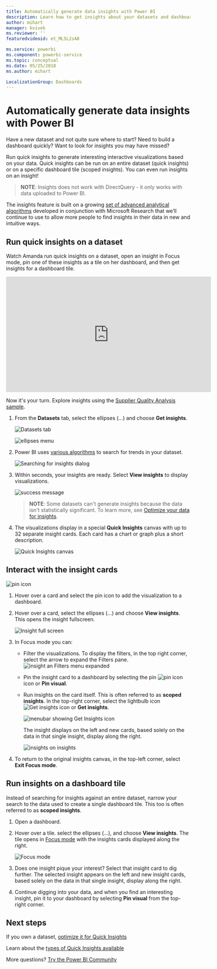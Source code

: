 ```yaml
---
title: Automatically generate data insights with Power BI
description: Learn how to get insights about your datasets and dashboard tiles.
author: mihart
manager: kvivek
ms.reviewer: ''
featuredvideoid: et_MLSL2sA8

ms.service: powerbi
ms.component: powerbi-service
ms.topic: conceptual
ms.date: 05/25/2018
ms.author: mihart

LocalizationGroup: Dashboards
---
```

# Automatically generate data insights with Power BI
Have a new dataset and not quite sure where to start?  Need to build a dashboard quickly?  Want to look for insights you may have missed?

Run quick insights to generate interesting interactive visualizations based on your data. Quick insights can be run on an entire dataset (quick insights) or on a specific dashboard tile (scoped insights). You can even run insights on an insight!

> **NOTE**: Insights does not work with DirectQuery - it only works with data uploaded to Power BI.
> 

The insights feature is built on a growing [set of advanced analytical algorithms](end-user-insight-types.md) developed in conjunction with Microsoft Research that we’ll continue to use to allow more people to find insights in their data in new and intuitive ways.

## Run quick insights on a dataset
Watch Amanda run quick insights on a dataset, open an insight in Focus mode, pin one of these insights as a tile on her dashboard, and then get insights for a dashboard tile.

<iframe width="560" height="315" src="https://www.youtube.com/embed/et_MLSL2sA8" frameborder="0" allowfullscreen></iframe>


Now it's your turn. Explore insights using the [Supplier Quality Analysis sample](../sample-supplier-quality.md).

1. From the **Datasets** tab, select the ellipses (...) and choose **Get insights**.
   
    ![Datasets tab](./media/end-user-insights/power-bi-ellipses.png)
   
    ![ellipses menu](./media/end-user-insights/power-bi-tab.png)
2. Power BI uses [various algorithms](end-user-insight-types.md) to search for trends in your dataset.
   
    ![Searching for insights dialog](./media/end-user-insights/pbi_autoinsightssearching.png)
3. Within seconds, your insights are ready.  Select **View insights** to display visualizations.
   
    ![success message](./media/end-user-insights/pbi_autoinsightsuccess.png)
   
   > **NOTE**: Some datasets can't generate insights because the data isn't statistically significant.  To learn more, see [Optimize your data for insights](../service-insights-optimize.md).
   > 
   > 
1. The visualizations display in a special **Quick Insights** canvas with up to 32 separate insight cards. Each card has a chart or graph plus a short description.
   
    ![Quick Insights canvas](./media/end-user-insights/power-bi-insights.png)

## Interact with the insight cards
  ![pin icon](./media/end-user-insights/pbi_hover.png)

1. Hover over a card and select the pin icon to add the visualization to a dashboard.
2. Hover over a card, select the ellipses (...) and choose **View insights**. This opens the insight fullscreen.
   
    ![Insight full screen](./media/end-user-insights/power-bi-insight-focus.png)
3. In Focus mode you can:
   
   * Filter the visualizations.  To display the filters, in the top right corner, select the arrow to expand the Filters pane.
        ![insight an Filters menu expanded](./media/end-user-insights/power-bi-insights-filter-new.png)
   * Pin the insight card to a dashboard by selecting the pin ![pin icon](./media/end-user-insights/power-bi-pin-icon.png)  icon or **Pin visual**.
   * Run insights on the card itself. This is often referred to as **scoped insights**. In the top-right corner, select the lightbulb icon ![Get insights icon](./media/end-user-insights/power-bi-bulb-icon.png)  or **Get insights**.
     
       ![menubar showing Get Insights icon](./media/end-user-insights/pbi-autoinsights-tile.png)
     
     The insight displays on the left and new cards, based solely on the data in that single insight, display along the right.
     
       ![insights on insights](./media/end-user-insights/power-bi-insights-on-insights-new.png)
4. To return to the original insights canvas, in the top-left corner, select **Exit Focus mode**.

## Run insights on a dashboard tile
Instead of searching for insights against an entire dataset, narrow your search to the data used to create a single dashboard tile. This too is often referred to as **scoped insights**.

1. Open a dashboard.
2. Hover over a tile. select the ellipses (...), and choose **View insights**. The tile opens in [Focus mode](end-user-focus.md) with the insights cards displayed along the right.    
   
    ![Focus mode](./media/end-user-insights/pbi-insights-tile.png)    
4. Does one insight pique your interest? Select that insight card to dig further. The selected insight appears on the left and new insight cards, based solely on the data in that single insight, display along the right.    
6. Continue digging into your data, and when you find an interesting insight, pin it to your dashboard by selecting **Pin visual** from the top-right corner.

## Next steps
If you own a dataset, [optimize it for Quick Insights](../service-insights-optimize.md)

Learn about the [types of Quick Insights available](end-user-insight-types.md)

More questions? [Try the Power BI Community](http://community.powerbi.com/)

